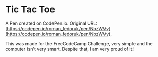 # Tic Tac Toe

A Pen created on CodePen.io. Original URL: [https://codepen.io/roman_fedoruk/pen/NbzWVv](https://codepen.io/roman_fedoruk/pen/NbzWVv).

This was made for the FreeCodeCamp Challenge, very simple and the computer isn't very smart. Despite that, I am very proud of it!
